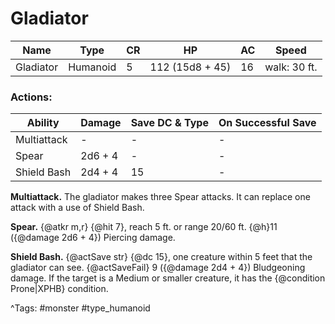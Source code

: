 # Gladiator

| Name | Type | CR | HP | AC | Speed |
|------|------|----|----|----|-------|
| Gladiator | Humanoid | 5 | 112 (15d8 + 45) | 16 | walk: 30 ft. |

### Actions:

| Ability | Damage | Save DC & Type | On Successful Save |
|---------|--------|----------------|--------------------|
| Multiattack | - | - | - |
| Spear | 2d6 + 4 | - | - |
| Shield Bash | 2d4 + 4 | 15 | - |


**Multiattack.** The gladiator makes three Spear attacks. It can replace one attack with a use of Shield Bash.

**Spear.** {@atkr m,r} {@hit 7}, reach 5 ft. or range 20/60 ft. {@h}11 ({@damage 2d6 + 4}) Piercing damage.

**Shield Bash.** {@actSave str} {@dc 15}, one creature within 5 feet that the gladiator can see. {@actSaveFail} 9 ({@damage 2d4 + 4}) Bludgeoning damage. If the target is a Medium or smaller creature, it has the {@condition Prone|XPHB} condition.

^Tags: #monster #type_humanoid
